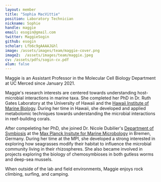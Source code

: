 ```yaml
---
layout: member
title: "Sophia MacVittie"
position: Laboratory Technician
nickname: Sophie
handle: maggie
email: esogin@gmail.com
twitter: MaggieSogin
github: esogin
scholar: Lfb6c9gAAAAJ&hl
image: /assets/images/team/maggie-cover.png
image2:  /assets/images/team/maggie.jpeg
cv: /assets/pdfs/sogin-cv.pdf
alum: false
---
```


Maggie is an Assistant Professor in the Molecular Cell Biology Department at UC Merced since January 2021.

Maggie's research interests are centered towards understanding host-microbial interactions in marine taxa. She completed her PhD in Dr. Ruth Gates Laboratory at the University of Hawaii and the [Hawaii Institute of Marine Biology](http://www.himb.hawaii.edu). During her time in Hawaii, she developed and applied metabolomic techniques towards understanding the microbial interactions in reef-building corals. 

After compeleting her PhD, she joined Dr. Nicole Dubilier's [Department of Symbiosis](https://www.mpi-bremen.de/Abteilung-Symbiose.html) at the [Max Planck Insitute for Marine Microbology](https://www.mpi-bremen.de/Max-Planck-Institut-fuer-Marine-Mikrobiologie-in-Bremen.html) in Bremen, Germany. During her time at the MPI, she developed a strong interested in exploring how seagrasses modify their habitat to influence the microbial community living in their rhizospheres. She also became involved in projects exploring the biology of chemosymbioses in both gutless worms and deep-sea mussels. 

When outside of the lab and field environments, Maggie enjoys rock climbing, surfing, and camping. 

[University of California at Merced]: https://www.ucmerced.edu
[Cellular & Molecular Biology]: https://mcb.ucmerced.edu
